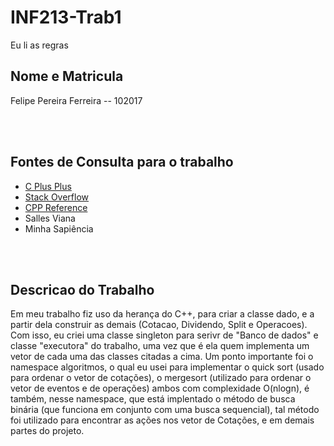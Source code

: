 # INF213-Trab1

<p>Eu li as regras</p>

<h2>Nome e Matricula</h2>
<p>Felipe Pereira Ferreira -- 102017</p>
</br>
</br>


<h2>Fontes de Consulta para o trabalho</h2>

<ul>
<li><a href = "https://www.cplusplus.com/reference">C Plus Plus</a></li>
<li><a href = "https://stackoverflow.com/">Stack Overflow</a></li>
<li><a href = "https://en.cppreference.com">CPP Reference</a></li>
<li>Salles Viana</li>
<li>Minha Sapiência</li>

</ul>

</br>
</br>

<h2>Descricao do Trabalho</h2>
<p>Em meu trabalho fiz uso da herança do C++, para criar a classe dado, e a partir dela construir as demais (Cotacao, Dividendo, Split e Operacoes). Com isso, eu criei uma classe singleton para serivr de "Banco de dados" e classe "executora" do trabalho, uma vez que é ela quem implementa um vetor de cada uma das classes citadas a cima. Um ponto importante foi o namespace algoritmos, o qual eu usei para implementar o quick sort (usado para ordenar o vetor de cotações), o mergesort (utilizado para ordenar o vetor de eventos e de operações) ambos com complexidade O(nlogn), é também, nesse namespace, que está implentado o método de busca binária (que funciona em conjunto com uma busca sequencial), tal método foi utilizado para encontrar as ações nos vetor de Cotações, e em demais partes do projeto. </p>
